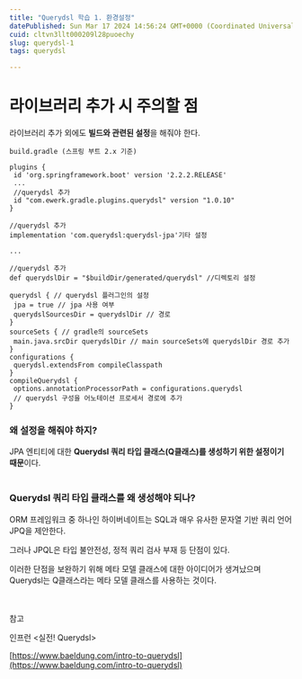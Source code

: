 ```yaml
---
title: "Querydsl 학습 1. 환경설정"
datePublished: Sun Mar 17 2024 14:56:24 GMT+0000 (Coordinated Universal Time)
cuid: cltvn3llt000209l28puoechy
slug: querydsl-1
tags: querydsl

---
```


# 라이브러리 추가 시 주의할 점

라이브러리 추가 외에도 **빌드와 관련된 설정**을 해줘야 한다.

```plaintext
build.gradle (스프링 부트 2.x 기준)

plugins {
 id 'org.springframework.boot' version '2.2.2.RELEASE'
 ...
 //querydsl 추가
 id "com.ewerk.gradle.plugins.querydsl" version "1.0.10"
}

//querydsl 추가
implementation 'com.querydsl:querydsl-jpa'기타 설정

...

//querydsl 추가
def querydslDir = "$buildDir/generated/querydsl" //디렉토리 설정

querydsl { // querydsl 플러그인의 설정
 jpa = true // jpa 사용 여부
 querydslSourcesDir = querydslDir // 경로
}
sourceSets { // gradle의 sourceSets
 main.java.srcDir querydslDir // main sourceSets에 querydslDir 경로 추가
}
configurations {
 querydsl.extendsFrom compileClasspath
}
compileQuerydsl {
 options.annotationProcessorPath = configurations.querydsl
 // querydsl 구성을 어노테이션 프로세서 경로에 추가
}
```

### 왜 설정을 해줘야 하지?

JPA 엔티티에 대한 **Querydsl 쿼리 타입 클래스(Q클래스)를 생성하기 위한 설정이기 때문**이다.
<br>
<br>

### Querydsl 쿼리 타입 클래스를 왜 생성해야 되나?

ORM 프레임워크 중 하나인 하이버네이트는 SQL과 매우 유사한 문자열 기반 쿼리 언어 JPQ을 제안한다.

그러나 JPQL은 타입 불안전성, 정적 쿼리 검사 부재 등 단점이 있다.

이러한 단점을 보완하기 위해 메타 모델 클래스에 대한 아이디어가 생겨났으며 Querydsl는 Q클래스라는 메타 모델 클래스를 사용하는 것이다.
<br>
<br>
<br>

참고

인프런 &lt;실전! Querydsl&gt;

[https://www.baeldung.com/intro-to-querydsl](https://www.baeldung.com/intro-to-querydsl)